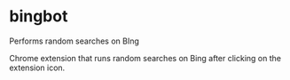 # bingbot
Performs random searches on BIng

Chrome extension that runs random searches on Bing after clicking on the extension icon.
